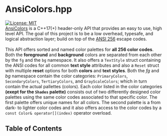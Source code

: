 # AnsiColors.hpp
[![License: MIT](https://img.shields.io/badge/license-MIT-blue.svg)](LICENSE) <br> 
[AnsiColors](https://github.com/thomas-olijnsma/AnsiColors) is a C++17(+) header-only API that provides an easy to use, high level API. The goal of this project is to be a low overhead, typesafe, and logical abstraction layer; build on top of the [ANSI 256](https://en.wikipedia.org/wiki/ANSI_escape_code) escape codes. <br>
<br>
This API offers sorted and named color palettes for **all 256 color codes**. Both the **foreground** and **background** colors are separated from each other by the `fg` and the `bg` namespace. It also offers a `TextStyle` struct containing the ANSI codes for all common **text style** attributes and also a `Reset` struct with multiple **reset** options for both **colors** and **text styles**. Both the *fg* and *bg* namespace contain the color categories: `PrimaryColors`, `SecondaryColors`, `TertiaryColors`, and `GrayScaleColors`; which in turn contain the actual pallettes (colors). Each color listed in the color  categories **(exept for the `Shades` palette)** consists out of two differently designed color palettes using the same color codes associated to that specific color. The first palette offers unique names for all colors. The second palette is a from dark- to lighter color codes and it also offers access to the color codes by a `const Color& operator[](index)` operator overload.
<br>
## Table of Contents
